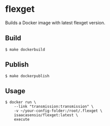 # flexget

Builds a Docker image with latest flexget version.

## Build
```console
$ make dockerbuild
```

## Publish
```console
$ make dockerpublish
```

## Usage

```console
$ docker run \
    --link "transmission:transmission" \
    -v ~/your-config-folder:/root/.flexget \
    isaacasensio/flexget:latest \
    execute
```

